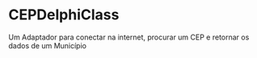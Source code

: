# CEPDelphiClass
Um Adaptador para conectar na internet, procurar um CEP e retornar os dados de um Município
